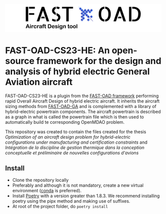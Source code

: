 ![](FAST_OAD_logo.jpg) 

FAST-OAD-CS23-HE: An open-source framework for the design and analysis of hybrid electric General Aviation aircraft
======================================================================================

FAST-OAD-CS23-HE is a plugin from the [FAST-OAD framework](https://github.com/fast-aircraft-design/FAST-OAD) performing rapid Overall Aircraft Design of hybrid electric aircraft. It inherits the aircraft sizing methods from [FAST-OAD-GA](https://github.com/supaero-aircraft-design/FAST-GA) and is complemented with a library of hybrid-electric powertrain components. The aircraft powertrain is described as a graph in what is called the powertrain file which is then used to automatically build te corresponding OpenMDAO problem.

This repository was created to contain the files created for the thesis *Optimization of an 
aircraft design problem for hybrid-electric configurations
under manufacturing and certification constraints* and *Intégration de la discipline de gestion 
thermique dans la conception conceptuelle et préliminaire de nouvelles configurations d'avions*

Install
-------

* Clone the repository locally
* Preferably and although it is not mandatory, create a new virtual environment ([conda](https://docs.conda.io/en/latest/) is preferred).
* Install [Poetry](https://python-poetry.org/docs/) with a version greater than 1.8.3. We recommend installing poetry using the pipx method and making use of suffixes.
* At root of the project folder, do `poetry install`
